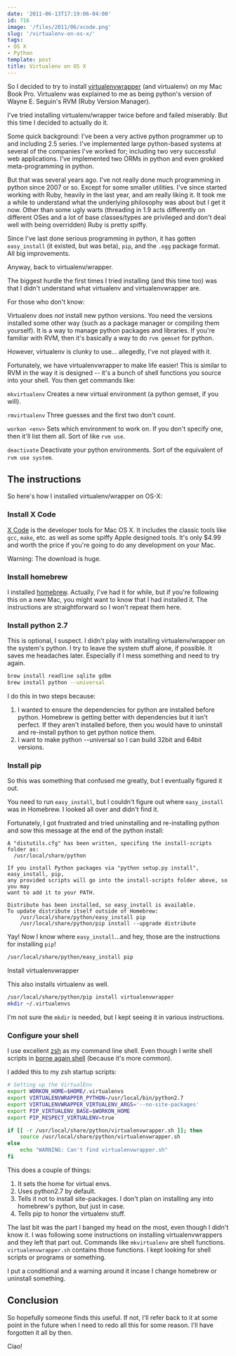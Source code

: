 ```yaml
---
date: '2011-06-13T17:19:06-04:00'
id: 716
image: '/files/2011/06/xcode.png'
slug: '/virtualenv-on-os-x/'
tags:
- OS X
- Python
template: post
title: Virtualenv on OS X
---
```


So I decided to try to install
[virtualenvwrapper](http://www.doughellmann.com/projects/virtualenvwrapper/)
(and virtualenv) on my Mac Book Pro. Virtualenv was explained to me as being
python's version of Wayne E. Seguin's RVM (Ruby Version Manager).

I've tried installing virtualenv/wrapper twice before and failed miserably. But
this time I decided to actually do it.<!-- more -->

Some quick background: I've been a very active python programmer up to and
including 2.5 series. I've implemented large python-based systems at several of
the companies I've worked for; including two very successful web applications.
I've implemented two ORMs in python and even grokked meta-programming in python.

But that was several years ago. I've not really done much programming in python
since 2007 or so. Except for some smaller utilities. I've since started working
with Ruby, heavily in the last year, and am really liking it. It took me a while
to understand what the underlying philosophy was about but I get it now. Other
than some ugly warts (threading in 1.9 acts differently on different OSes and a
lot of base classes/types are privileged and don't deal well with being
overridden) Ruby is pretty spiffy.

Since I've last done serious programming in python, it has gotten `easy_install`
(it existed, but was beta), `pip`, and the `.egg` package format. All big
improvements.

Anyway, back to virtualenv/wrapper.

The biggest hurdle the first times I tried installing (and this time too) was
that I didn't understand what virtualenv and virtualenvwrapper are.

For those who don't know:

Virtualenv does _not_ install new python versions. You need the versions
installed some other way (such as a package manager or compiling them yourself).
It is a way to manage python packages and libraries. If you're familiar with
RVM, then it's basically a way to do `rvm gemset` for python.

However, virtualenv is clunky to use... allegedly, I've not played with it.

Fortunately, we have virtualenvwrapper to make life easier! This is similar to
RVM in the way it is designed -- it's a bunch of shell functions you source into
your shell. You then get commands like:

`mkvirtualenv` Creates a new virtual environment (a python gemset, if you will).

`rmvirtualenv` Three guesses and the first two don't count.

`workon <env>` Sets which environment to work on. If you don't specify one, then
it'll list them all. Sort of like `rvm use`.

`deactivate` Deactivate your python environments. Sort of the equivalent of
`rvm use system`.

## The instructions

So here's how I installed virtualenv/wrapper on OS-X:

### Install X Code

[X Code](http://itunes.apple.com/us/app/xcode/id422352214) is the developer
tools for Mac OS X. It includes the classic tools like `gcc`, `make`, etc. as
well as some spiffy Apple designed tools. It's only \$4.99 and worth the price
if you're going to do any development on your Mac.

Warning: The download is huge.

### Install homebrew

I installed [homebrew](https://github.com/mxcl/homebrew). Actually, I've had it
for while, but if you're following this on a new Mac, you might want to know
that I had installed it. The instructions are straightforward so I won't repeat
them here.

### Install python 2.7

This is optional, I suspect. I didn't play with installing virtualenv/wrapper on
the system's python. I try to leave the system stuff alone, if possible. It
saves me headaches later. Especially if I mess something and need to try again.

```bash
brew install readline sqlite gdbm
brew install python --universal
```

I do this in two steps because:

1.  I wanted to ensure the dependencies for python are installed before python.
    Homebrew is getting better with dependencies but it isn't perfect. If they
    aren't installed before, then you would have to uninstall and re-install
    python to get python notice them.
2.  I want to make python --universal so I can build 32bit and 64bit versions.

### Install pip

So this was something that confused me greatly, but I eventually figured it out.

You need to run `easy_install`, but I couldn't figure out where `easy_install`
was in Homebrew. I looked all over and didn't find it.

Fortunately, I got frustrated and tried uninstalling and re-installing python
and sow this message at the end of the python install:

```text
A "distutils.cfg" has been written, specifing the install-scripts folder as:
  /usr/local/share/python

If you install Python packages via "python setup.py install", easy_install, pip,
any provided scripts will go into the install-scripts folder above, so you may
want to add it to your PATH.

Distribute has been installed, so easy_install is available.
To update distribute itself outside of Homebrew:
    /usr/local/share/python/easy_install pip
    /usr/local/share/python/pip install --upgrade distribute
```

Yay! Now I know where `easy_install`...and hey, those are the instructions for
installing `pip`!

```bash
/usr/local/share/python/easy_install pip
```

Install virtualenvwrapper

This also installs virtualenv as well.

```bash
/usr/local/share/python/pip install virtualenvwrapper
mkdir ~/.virtualenvs
```

I'm not sure the `mkdir` is needed, but I kept seeing it in various
instructions.

### Configure your shell

I use excellent [zsh](http://zsh.sourceforge.net/) as my command line shell.
Even though I write shell scripts in
[borne again shell](http://www.gnu.org/software/bash/bash.html) (because it's
more common).

I added this to my zsh startup scripts:

```bash
# Setting up the VirtualEnv
export WORKON_HOME=$HOME/.virtualenvs
export VIRTUALENVWRAPPER_PYTHON=/usr/local/bin/python2.7
export VIRTUALENVWRAPPER_VIRTUALENV_ARGS='--no-site-packages'
export PIP_VIRTUALENV_BASE=$WORKON_HOME
export PIP_RESPECT_VIRTUALENV=true

if [[ -r /usr/local/share/python/virtualenvwrapper.sh ]]; then
    source /usr/local/share/python/virtualenvwrapper.sh
else
    echo "WARNING: Can't find virtualenvwrapper.sh"
fi
```

This does a couple of things:

1.  It sets the home for virtual envs.
2.  Uses python2.7 by default.
3.  Tells it not to install site-packages. I don't plan on installing any into
    homebrew's python, but just in case.
4.  Tells pip to honor the virtualenv stuff.

The last bit was the part I banged my head on the most, even though I didn't
know it. I was following some instructions on installing virtualenvwrappers and
they left that part out. Commands like `mkvirtualenv` are shell functions.
`virtualenvwrapper.sh` contains those functions. I kept looking for shell
scripts or programs or something.

I put a conditional and a warning around it incase I change homebrew or
uninstall something.

## Conclusion

So hopefully someone finds this useful. If not, I'll refer back to it at some
point in the future when I need to redo all this for some reason. I'll have
forgotten it all by then.

Ciao!
